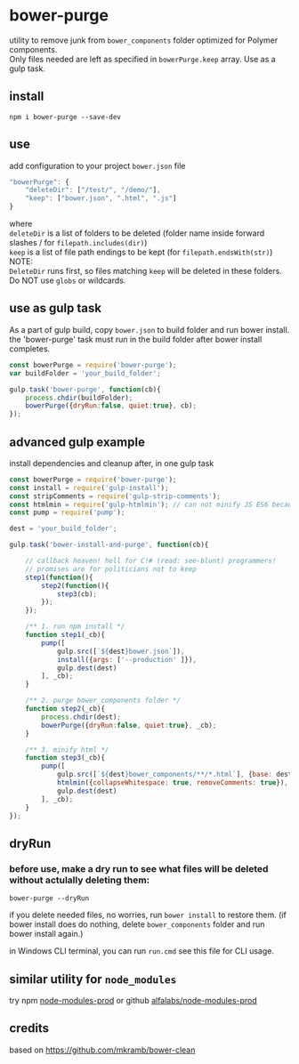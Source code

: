 # bower-purge

utility to remove junk from `bower_components` folder optimized for Polymer components.  
Only files needed are left as specified in `bowerPurge.keep` array. Use as a gulp task.

## install
```npm i bower-purge --save-dev```

## use
add configuration to your project `bower.json` file

```javascript
"bowerPurge": {
    "deleteDir": ["/test/", "/demo/"],
    "keep": ["bower.json", ".html", ".js"]
}
```

where  
`deleteDir` is a list of folders to be deleted (folder name inside forward slashes / for `filepath.includes(dir)`)  
`keep` is a list of file path endings to be kept (for `filepath.endsWith(str)`)  
NOTE:  
`DeleteDir` runs first, so files matching `keep` will be deleted in these folders.  
Do NOT use `globs` or wildcards.

## use as gulp task
As a part of gulp build, 
copy `bower.json` to build folder and run bower install.   
the 'bower-purge' task must run in the build folder after bower install completes.
```javascript
const bowerPurge = require('bower-purge');
var buildFolder = 'your_build_folder';

gulp.task('bower-purge', function(cb){
    process.chdir(buildFolder);
    bowerPurge({dryRun:false, quiet:true}, cb);
});
```

## advanced gulp example
install dependencies and cleanup after, in one gulp task
```javascript
const bowerPurge = require('bower-purge');
const install = require('gulp-install');
const stripComments = require('gulp-strip-comments');
const htmlmin = require('gulp-htmlmin'); // can not minify JS ES6 because it uses uglifyJS
const pump = require('pump'); 

dest = 'your_build_folder';

gulp.task('bower-install-and-purge', function(cb){

    // callback heaven! hell for C!# (read: see-blunt) programmers! 
    // promises are for politicians not to keep
    step1(function(){
        step2(function(){
            step3(cb);
        });
    });

    /** 1. run npm install */
    function step1(_cb){
        pump([
            gulp.src([`${dest}bower.json`]), 
            install({args: ['--production' ]}),
            gulp.dest(dest)
        ], _cb);
    }

    /** 2. purge bower_components folder */
    function step2(_cb){
        process.chdir(dest);
        bowerPurge({dryRun:false, quiet:true}, _cb);
    }

    /** 3. minify html */
    function step3(_cb){
        pump([
            gulp.src([`${dest}bower_components/**/*.html`], {base: dest }), 
            htmlmin({collapseWhitespace: true, removeComments: true}),
            gulp.dest(dest)
        ], _cb);
    }
});
```
## dryRun
### before use, make a dry run to see what files will be deleted without actulally deleting them:
`bower-purge --dryRun`

if you delete needed files, no worries, run `bower install` to restore them. (if bower install does do nothing, delete `bower_components` folder and run bower install again.)

in Windows CLI terminal, you can run `run.cmd` see this file for CLI usage.

## similar utility for `node_modules`
try npm [node-modules-prod](https://www.npmjs.com/package/node-modules-prod) or github [alfalabs/node-modules-prod](https://github.com/alfalabs/node-modules-prod) 

## credits
based on  https://github.com/mkramb/bower-clean

